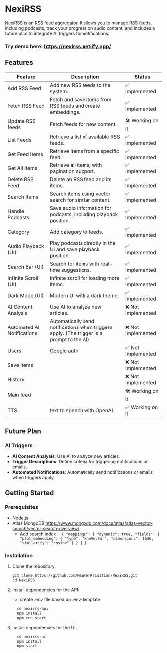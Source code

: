 # NexiRSS

NexiRSS is an  RSS feed aggregator. It allows you to manage RSS feeds, including podcasts, track your progress on audio content, and includes a future plan to integrate AI triggers for notifications.

### Try demo here: https://nexirss.netlify.app/ 

## Features

| Feature                    | Description                                                                               | Status             |
|----------------------------|-------------------------------------------------------------------------------------------|--------------------|
| Add RSS Feed               | Add new RSS feeds to the system.                                                          | ✅ Implemented      |
| Fetch RSS Feed             | Fetch and save items from RSS feeds and create embeddings.                                | ✅ Implemented      |
| Update RSS feeds           | Fetch feeds for new content.                                                              | 🛠️ Working on it  |
| List Feeds                 | Retrieve a list of available RSS feeds.                                                   | ✅ Implemented      |
| Get Feed Items             | Retrieve items from a specific feed.                                                      | ✅ Implemented      |
| Get All Items              | Retrieve all items, with pagination support.                                              | ✅ Implemented      |
| Delete RSS Feed            | Delete an RSS feed and its items.                                                         | ✅ Implemented      |
| Search Items               | Search items using vector search for similar content.                                     | ✅ Implemented      |
| Handle Podcasts            | Save audio information for podcasts, including playback position.                         | ✅ Implemented      |
| Category                   | Add category to feeds.                                                                    | ✅ Implemented      |
| Audio Playback (UI)        | Play podcasts directly in the UI and save playback position.                              | ✅ Implemented      |
| Search Bar (UI)            | Search for items with real-time suggestions.                                              | ✅ Implemented      |
| Infinite Scroll (UI)       | Infinite scroll for loading more items.                                                   | ✅ Implemented      |
| Dark Mode (UI)             | Modern UI with a dark theme.                                                              | ✅ Implemented      |
| AI Content Analysis        | Use AI to analyze new articles.                                                           | ❌ Not Implemented  |
| Automated AI Notifications | Automatically send notifications when triggers apply. (The trigger is a prompt to the AI) | ❌ Not Implemented  |
| Users                      | Google auth                                                                               | ✅ Not Implemented  |
| Save items                 |                                                                                           | ❌ Not Implemented  |
| History                    |                                                                                           | ❌ Not Implemented  |
| Main feed                  |                                                                                           | 🛠️ Working on it  |
| TTS                        | text to speech with OpenAI                                                                | ✅ Working on it   |

## Future Plan

### AI Triggers

- **AI Content Analysis**: Use AI to analyze new articles.
- **Trigger Descriptions**: Define criteria for triggering notifications or emails.
- **Automated Notifications**: Automatically send notifications or emails when triggers apply.

## Getting Started

### Prerequisites

- Node.js
- Atlas MongoDB  https://www.mongodb.com/docs/atlas/atlas-vector-search/vector-search-overview/
   - Add search index ```  {
     "mappings": {
     "dynamic": true,
     "fields": {
     "plot_embedding": {
     "type": "knnVector",
     "dimensions": 1536,
     "similarity": "cosine"
     }
     }
     }
     }```
### Installation

1. Clone the repository:
   ```bash
   git clone https://github.com/MaurerKrisztian/NexiRSS.git
   cd NexiRSS
   ```
2. Install dependencies for the API:
    - create .env file based on .env-template
    ```bash
      cd nexirrs-api
      npm install
      npm run start
    ```

3. Install dependencies for the UI:
    ```bash
      cd nexirrs-ui
      npm install
      npm start
    ```
